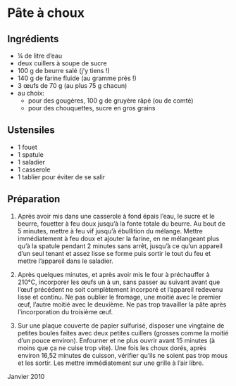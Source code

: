 # Pâte à choux
## Ingrédients
-	¼ de litre d’eau
-	deux cuillers à soupe de sucre
-	100 g de beurre salé (j’y tiens !)
-	140 g de farine fluide (au gramme près !)
-	3 œufs de 70 g (au plus 75 g chacun)
- au choix:
    - pour des gougères, 100 g de gruyère râpé (ou de comté)
    - pour des chouquettes, sucre en gros grains
  
## Ustensiles
-	1 fouet
-	1 spatule
-	1 saladier
-	1 casserole
-	1 tablier pour éviter de se salir

## Préparation
1. Après avoir mis dans une casserole à fond épais l’eau, le sucre et le beurre, fouetter à feu doux jusqu’à la fonte totale du beurre. Au bout de 5 minutes, mettre à feu vif jusqu’à ébullition du mélange. Mettre immédiatement à feu doux et ajouter la farine, en ne mélangeant plus qu’à la spatule pendant 2 minutes sans arrêt, jusqu’à ce qu’un appareil d’un seul tenant et assez lisse se forme puis sortir le tout du feu et mettre l’appareil dans le saladier.

2. Après quelques minutes, et après avoir mis le four à préchauffer à 210°C, incorporer les œufs un à un, sans passer au suivant avant que l’œuf précédent ne soit complètement incorporé et l’appareil redevenu lisse et continu. Ne pas oublier le fromage, une moitié avec le premier œuf, l’autre moitié avec le deuxième. Ne pas trop travailler la pâte après l’incorporation du troisième œuf. 

3. Sur une plaque couverte de papier sulfurisé, disposer une vingtaine de petites boules faites avec deux petites cuillers (grosses comme la moitié d’un pouce environ). Enfourner et ne plus ouvrir avant 15 minutes (à moins que ça ne cuise trop vite). Une fois les choux dorés, après environ 16,52 minutes de cuisson, vérifier qu’ils ne soient pas trop mous et les sortir. Les mettre immédiatement sur une grille à l’air libre.

Janvier 2010

